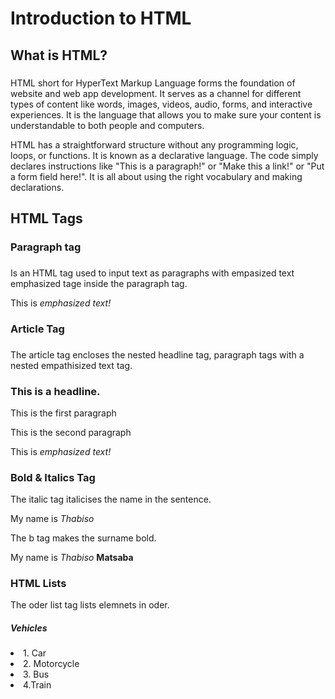 # Introduction to HTML

## What is HTML?

### 
HTML short for HyperText Markup Language forms the foundation of website and web app development. It serves as a channel for different types of content like words, images, videos, audio, forms, and interactive experiences. It is the language that allows you to make sure your content is understandable to both people and computers.

HTML has a straightforward structure without any programming logic, loops, or functions. It is known as a declarative language. The code simply declares instructions like "This is a paragraph!" or "Make this a link!" or "Put a form field here!". It is all about using the right vocabulary and making declarations.
###

## HTML Tags

### Paragraph tag

###

Is an HTML tag used to input text as paragraphs with empasized text emphasized tage inside the paragraph tag.

<p> This is <em> emphasized text! </em> </p>

### Article Tag

###

The article tag encloses the nested headline tag, paragraph tags with a nested empathisized text tag.

###

<article> 
 <h3> This is a headline.</h3>
 <p>This is the first paragraph</p>
 <p>This is the second paragraph</p>
<p> This is <em> emphasized text! </em> </p>
</article>

###  Bold & Italics Tag

The italic tag italicises the name in the sentence.

<p>My name is <i>Thabiso</i></p>

The b tag makes the surname bold.

<p>My name is <i>Thabiso</i> <b>Matsaba</b></p>

### HTML Lists

The oder list tag lists elemnets in oder.

<h5>Vehicles</h5>

<li>1. Car</li>
<li>2. Motorcycle</li>
<li>3. Bus</li>
<li>4.Train</li>

### 





